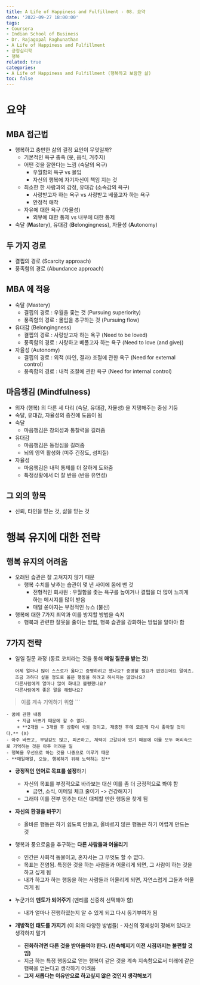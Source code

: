 ```yaml
---
title: A Life of Happiness and Fulfillment - 08. 요약
date: '2022-09-27 18:00:00'
tags:
- Coursera
- Indian School of Business
- Dr. Rajagopal Raghunathan
- A Life of Happiness and Fulfillment
- 긍정심리학
- 행복
related: true
categories:
- A Life of Happiness and Fulfillment (행복하고 보람찬 삶)
toc: false
---
```


# 요약

## MBA 접근법

+ 행복하고 충만한 삶의 결정 요인이 무엇일까?
	* 기본적인 욕구 충족 (옷, 음식, 거주지)
	* 어떤 것을 잘한다는 느낌 (숙달의 욕구)
		- 우월함의 욕구 vs 몰입
		- 자신의 행복에 자기자신이 책임 지는 것
	* 최소한 한 사람과의 감정, 유대감 (소속감의 욕구)
		- 사랑받고자 하는 욕구 vs 사랑받고 베풀고자 하는 욕구
		- 안정적 애착
	* 자유에 대한 욕구 (자율성)
		- 외부에 대한 통제 vs 내부에 대한 통제
+ 숙달 (**M**astery), 유대감 (**B**elongingness), 자율성 (**A**utonomy)

## 두 가지 경로

+ 결핍의 경로 (Scarcity approach)
+ 풍족함의 경로 (Abundance approach)

## MBA 에 적용

+ 숙달 (Mastery)
	* 결핍의 경로 : 우월을 좇는 것 (Pursuing superiority)
	* 풍족함의 경로 : 몰입을 추구하는 것 (Pursuing flow)
+ 유대감 (Belongingness)
	* 결핍의 경로 : 사랑받고자 하는 욕구 (Need to be loved)
	* 풍족함의 경로 : 사랑하고 베풀고자 하는 욕구 (Need to love (and give))
+ 자율성 (Autonomy)
	* 결핍의 경로 : 외적 (타인, 결과) 조절에 관한 욕구 (Need for external control)
	* 풍족함의 경로 :  내적 조절에 관한 욕구 (Need for internal control)

## 마음챙김 (Mindfulness)

+ 의자 (행복) 의 다른 세 다리 (숙달, 유대감, 자율성) 을 지탱해주는 중심 기둥
+ 숙달, 유대감, 자율성의 증진에 도움이 됨
+ 숙달
	* 마음챙김은 창의성과 통찰력을 길러줌
+ 유대감
	* 마음챙김은 동정심을 길러줌
	* 뇌의 영역 활성화 (미주 긴장도, 섬피질)
+ 자율성
	* 마음챙김은 내적 통제를 더 잘하게 도와줌
	* 특정상황에서 더 잘 반응 (반응 유연성)

## 그 외의 항목

- 신뢰, 타인을 믿는 것, 삶을 믿는 것

# 행복 유지에 대한 전략

## 행복 유지의 어려움

* 오래된 습관은 잘 고쳐지지 않기 때문
	- 행복 수치를 낮추는 습관이 몇 년 사이에 몸에 밴 것
		+ 전형적인 회사원 : 우월함을 좇는 욕구를 높이거나 결핍을 더 많이 느끼게 하는 메시지를 많이 받음
		+ 매일 쏟아지는 부정적인 뉴스 (불신)
* 행복에 대한 7가지 죄악과 이를 방지할 방법을 숙지
	- 행복과 관련한 잘못을 줄이는 방법, 행복 습관을 강화하는 방법을 알아야 함

## 7가지 전략

* 일일 질문 과정 (동료 코치라는 것을 통해 **매일 질문을 받는 것**)
	
	```
 	어제 얼마나 많이 스스로가 옳다고 증명하려고 했나요? 증명할 필요가 없었는데요 말이죠.
 	조금 과하다 싶을 정도로 옳은 행동을 하려고 하시지는 않았나요?
 	다른사람에게 얼마나 많이 화내고 불평했나요?
 	다른사람에게 좋은 말을 해줬나요?
 > 	이를 계속 기억하기 위함
	```

	- 꿈에 관한 내용
		+ 지금 바쁘기 때문에 할 수 없다. 
		+ **2개월 ~ 3개월 후 상황이 바뀔 것이고, 재충전 후에 모든게 다시 좋아질 것이다.** (X)
	- 아주 바쁘고, 부담감도 많고, 피곤하고, 체력이 고갈되어 있기 때문에 이를 모두 머리속으로 기억하는 것은 아주 어려운 일
	- 행복을 우선으로 하는 것을 나중으로 미루기 때문
	- **매일매일, 오늘, 행복하기 위해 노력하는 것**

* **긍정적인 언어로 목표를 설정**하기
	- 자신의 목표를 부정적으로 바라보는 대신 이를 좀 더 긍정적으로 봐야 함
		+ 금연, 소식, 이메일 체크 줄이기 -> 건강해지기
	- 그래야 이를 전부 멈추는 대신 대체할 만한 행동을 찾게 됨

* **자신의 환경을 바꾸기**
	- 올바른 행동은 하기 쉽도록 만들고, 올바르지 않은 행동은 하기 어렵게 만드는 것
	
* 행복과 풍요로움을 추구하는 **다른 사람들과 어울리기**

	- 인간은 사회적 동물이고, 혼자서는 그 무엇도 할 수 없다.
	- 목표는 전염됨. 특정한 것을 하는 사람들과 어울리게 되면, 그 사람이 하는 것을 하고 싶게 됨
	- 내가 하고자 하는 행동을 하는 사람들과 어울리게 되면, 자연스럽게 그들과 어울리게 됨

* 누군가의 **멘토가 되어주기** (멘티를 신중히 선택해야 함)

	- 내가 얼마나 진행하였는지 알 수 있게 되고 다시 동기부여가 됨

* **개방적인 태도를 가지기** (이 외의 다양한 방법들) - 자신의 정체성이 정해져 있다고 생각하지 말기
	- **진화하려면 다른 것을 받아들여야 한다. (친숙해지기 이전 시점까지는 불편할 것임)**
	- 지금 하는 특정 행동으로 얻는 행복이 같은 것을 계속 지속함으로서 미래에 같은 행복을 얻는다고 생각하기 어려움
	- **그저 새롭다는 이유만으로 하고싶지 않은 것인지 생각해보기**
